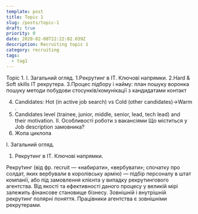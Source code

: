 ```yaml
---
template: post
title: Topic 1
slug: /posts/topic-1
draft: true
priority: 0
date: 2020-02-08T22:22:02.039Z
description: Recruiting topic 1
category: recruiting
tags:
  - tag1
---
```

Topic 1. І. Загальний огляд.
1.Рекрутинг в ІТ. Ключові напрямки.
2.Hard & Soft skills  ІТ рекрутера.
3.Процес підбору і найму:
план пошуку
воронка пошуку
методи побудови стосунків/комунікації з кандидатами 
контакт 

4. Candidates: Hot (in active job search) vs Cold (other candidates)→Warm .
5. Candidates level (trainee, junior, middle, senior, lead, tech lead) аnd their motivation. ІІ.  Особливості роботи з вакансіями 
          Що міститься у Job description замовника? 
6. Жопа циклопа

І. Загальний огляд.

1. Рекрутинг в ІТ. Ключові напрямки.

Рекру́тинг (від фр. recruit — «набирати», «вербувати»; спочатку про солдат, яких вербували в королівську армію) — підбір персоналу в штат компанії, або під замовлення клієнта у випадку рекрутингового агентства. Від якості та ефективності даного процесу у великій мірі залежить фінансове становище бізнесу.
	Зовнішній і внутрішній рекрутинг полярні поняття. Працівники агентства є зовнішніми рекрутерами.